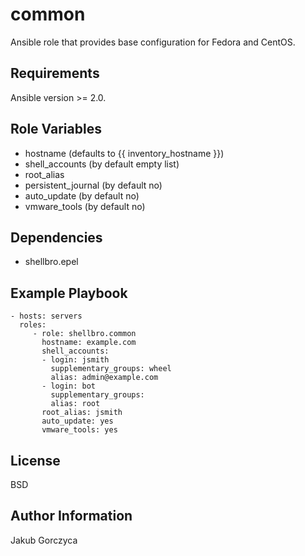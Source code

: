 common
=========

Ansible role that provides base configuration for Fedora and CentOS.

Requirements
------------

Ansible version >= 2.0.

Role Variables
--------------

- hostname (defaults to {{ inventory_hostname }})
- shell_accounts (by default empty list)
- root_alias
- persistent_journal (by default no)
- auto_update (by default no)
- vmware_tools (by default no)

Dependencies
------------

- shellbro.epel

Example Playbook
----------------

    - hosts: servers
      roles:
         - role: shellbro.common
           hostname: example.com
           shell_accounts:
           - login: jsmith
             supplementary_groups: wheel
             alias: admin@example.com
           - login: bot
             supplementary_groups:
             alias: root
           root_alias: jsmith
           auto_update: yes
           vmware_tools: yes

License
-------

BSD

Author Information
------------------

Jakub Gorczyca
